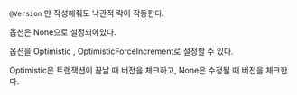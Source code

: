 `@Version` 만 작성해줘도 낙관적 락이 작동한다.

옵션은 None으로 설정되어있다.

옵션을 Optimistic , OptimisticForceIncrement로 설정할 수 있다.

Optimistic은 트랜잭션이 끝날 때 버전을 체크하고, None은 수정될 때 버전을 체크한다.